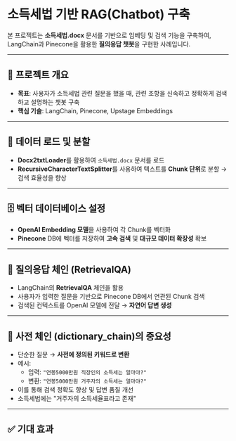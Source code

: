 # 소득세법 기반 RAG(Chatbot) 구축

본 프로젝트는 **소득세법.docx** 문서를 기반으로 임베딩 및 검색 기능을 구축하여, LangChain과 Pinecone을 활용한 **질의응답 챗봇**을 구현한 사례입니다.

---

## 📌 프로젝트 개요
- **목표**: 사용자가 소득세법 관련 질문을 했을 때, 관련 조항을 신속하고 정확하게 검색하고 설명하는 챗봇 구축  
- **핵심 기술**: LangChain, Pinecone, Upstage Embeddings  

---

## 📂 데이터 로드 및 분할
- **Docx2txtLoader**를 활용하여 `소득세법.docx` 문서를 로드  
- **RecursiveCharacterTextSplitter**를 사용하여 텍스트를 **Chunk 단위**로 분할 → 검색 효율성을 향상  

---

## 🗄️ 벡터 데이터베이스 설정
- **OpenAI Embedding 모델**을 사용하여 각 Chunk를 벡터화  
- **Pinecone** DB에 벡터를 저장하여 **고속 검색** 및 **대규모 데이터 확장성** 확보  

---

## 🤖 질의응답 체인 (RetrievalQA)
- LangChain의 **RetrievalQA** 체인을 활용  
- 사용자가 입력한 질문을 기반으로 Pinecone DB에서 연관된 Chunk 검색  
- 검색된 컨텍스트를 OpenAI 모델에 전달 → **자연어 답변 생성**  

---

## 📘 사전 체인 (dictionary_chain)의 중요성
- 단순한 질문 → **사전에 정의된 키워드로 변환**  
- 예시:  
  - 입력: `"연봉5000만원 직장인의 소득세는 얼마야?"`  
  - 변환: `"연봉5000만원 거주자의 소득세는 얼마야?"`  
- 이를 통해 검색 정확도 향상 및 답변 품질 개선
- 소득세법에는 "거주자의 소득세율표라고 존재" 

---

## ✅ 기대 효과
